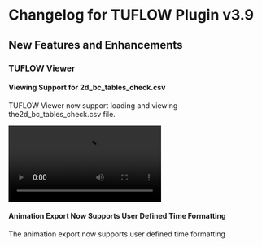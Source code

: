 # Changelog for TUFLOW Plugin v3.9

## New Features and Enhancements

### TUFLOW Viewer

#### Viewing Support for 2d_bc_tables_check.csv

TUFLOW Viewer now support loading and viewing the2d_bc_tables_check.csv file.

<video controls>
  <source src="videos/test.mp4" type="video/mp4">
</video>

#### Animation Export Now Supports User Defined Time Formatting

The animation export now supports user defined time formatting
